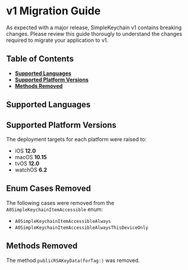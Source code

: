 # v1 Migration Guide

As expected with a major release, SimpleKeychain v1 contains breaking changes. Please review this guide thorougly to understand the changes required to migrate your application to v1.

## Table of Contents

- [**Supported Languages**](#supported-languages)
- [**Supported Platform Versions**](#supported-platform-versions)
- [**Methods Removed**](#methods-removed)

## Supported Languages

## Supported Platform Versions

The deployment targets for each platform were raised to:

- iOS **12.0**
- macOS **10.15**
- tvOS **12.0**
- watchOS **6.2**

## Enum Cases Removed

The following cases were removed from the `A0SimpleKeychainItemAccessible` enum:

- `A0SimpleKeychainItemAccessibleAlways`
- `A0SimpleKeychainItemAccessibleAlwaysThisDeviceOnly`

## Methods Removed

The method `publicRSAKeyData(forTag:)` was removed.
